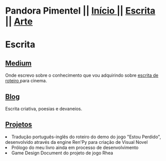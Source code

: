 <html>

<head>
  <p>
  <h1> Pandora Pimentel || <a href="https://pandoracosta.github.io/" class="active"> Início </a>||
  <a href="https://pandoracosta.github.io/escrita"> Escrita </a>||
  <a href="https://pandoracosta.github.io/arte"> Arte </a> </h1>
  </p>
</head>

<body>
	<h1> Escrita </h1>
  		<p> 
			<h2> <a href="https://medium.com/@pandorahari"> Medium </a></h2>
			Onde escrevo sobre o conhecimento que vou adquirindo sobre <a href="medium.com/pandorahari">escrita de roteiro </a> para cinema.
			<h2> <a href="https://caixadepandorap.wordpress.com"> Blog </a></h2>
			Escrita criativa, poesias e devaneios.
			<h2> <a href="https://caixadepandorap.wordpress.com"> Projetos </a></h2>
			<li> Tradução português-inglês do roteiro do demo do jogo "Estou Perdido", desenvolvido através da engine Ren'Py para criação de Visual Novel </li>
			<li> Prólogo do meu livro ainda em processo de desenvolvimento </li>
            		<li> Game Design Document do projeto de jogo Rhea </li>
    		</p>
</body>
</html>
